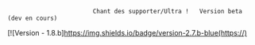                             Chant des supporter/Ultra !   Version beta (dev en cours)

[![Version - 1.8.b]https://img.shields.io/badge/version-2.7.b-blue(https://)

